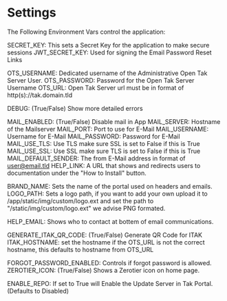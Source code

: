 # Settings
The Following Environment Vars control the application:


SECRET_KEY: This sets a Secret Key for the application to make secure sessions
JWT_SECRET_KEY: Used for signing the Email Password Reset Links 

OTS_USERNAME: Dedicated username of the Administrative Open Tak Server User.
OTS_PASSWORD: Password for the Open Tak Server Username
OTS_URL: Open Tak Server url must be in format of http(s)://tak.domain.tld

DEBUG: (True/False) Show more detailed errors

MAIL_ENABLED: (True/False) Disable mail in App
MAIL_SERVER: Hostname of the Mailserver
MAIL_PORT: Port to use for E-Mail
MAIL_USERNAME: Username for E-Mail
MAIL_PASSWORD: Password for E-Mail
MAIL_USE_TLS: Use TLS make sure SSL is set to False if this is True
MAIL_USE_SSL: Use SSL make sure TLS is set to False if this is True
MAIL_DEFAULT_SENDER: The from E-Mail address in format of user@email.tld
HELP_LINK: A URL that shows and redirects users to documentation under the "How to Install" button.


BRAND_NAME: Sets the name of the portal used on headers and emails.
LOGO_PATH: Sets a logo path, if you want to add your own upload it to /app/static/img/custom/logo.ext and set the path to "/static/img/custom/logo.ext" we advise PNG formated.

HELP_EMAIL: Shows who to contact at bottem of email communications.


GENERATE_ITAK_QR_CODE: (True/False) Generate QR Code for ITAK 
ITAK_HOSTNAME: set the hostname if the OTS_URL is not the correct hostname, this defaults to hostname from OTS_URL

FORGOT_PASSWORD_ENABLED: Controls if forgot password is allowed.
ZEROTIER_ICON: (True/False) Shows a Zerotier icon on home page.

ENABLE_REPO: If set to True will Enable the Update Server in Tak Portal. (Defaults to Disabled)